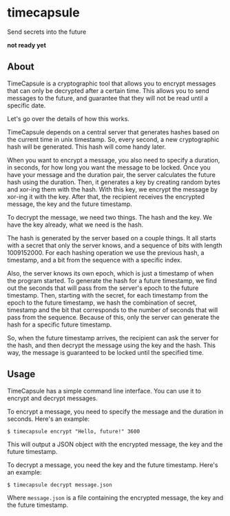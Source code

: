 # timecapsule
Send secrets into the future

**not ready yet**

## About
TimeCapsule is a cryptographic tool that allows you to encrypt messages that can only be decrypted after a certain time. This allows you to send messages to the future, and guarantee that they will not be read until a specific date.

Let's go over the details of how this works.

TimeCapsule depends on a central server that generates hashes based on the current time in unix timestamp. So, every second, a new cryptographic hash will be generated. This hash will come handy later.

When you want to encrypt a message, you also need to specify a duration, in seconds, for how long you want the message to be locked. Once you have your message and the duration pair, the server calculates the future hash using the duration. Then, it generates a key by creating random bytes and xor-ing them with the hash. With this key, we encrypt the message by xor-ing it with the key. After that, the recipient receives the encrypted message, the key and the future timestamp.

To decrypt the message, we need two things. The hash and the key. We have the key already, what we need is the hash.

The hash is generated by the server based on a couple things. It all starts with a secret that only the server knows, and a sequence of bits with length 1009152000. For each hashing operation we use the previous hash, a timestamp, and a bit from the sequence with a specific index.

Also, the server knows its own epoch, which is just a timestamp of when the program started. To generate the hash for a future timestamp, we find out the seconds that will pass from the server's epoch to the future timestamp. Then, starting with the secret, for each timestamp from the epoch to the future timestamp, we hash the combination of secret, timestamp and the bit that corresponds to the number of seconds that will pass from the sequence. Because of this, only the server can generate the hash for a specific future timestamp.

So, when the future timestamp arrives, the recipient can ask the server for the hash, and then decrypt the message using the key and the hash. This way, the message is guaranteed to be locked until the specified time.

## Usage
TimeCapsule has a simple command line interface. You can use it to encrypt and decrypt messages.

To encrypt a message, you need to specify the message and the duration in seconds. Here's an example:

```
$ timecapsule encrypt "Hello, future!" 3600
```

This will output a JSON object with the encrypted message, the key and the future timestamp.

To decrypt a message, you need the key and the future timestamp. Here's an example:

```
$ timecapsule decrypt message.json
```

Where `message.json` is a file containing the encrypted message, the key and the future timestamp.